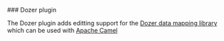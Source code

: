 ### Dozer plugin

The Dozer plugin adds editting support for the [Dozer data mapping library](http://dozer.sourceforge.net/) which can be used with [Apache Camel](http://camel.apache.org/)